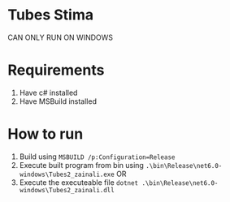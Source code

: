 # Tubes Stima

CAN ONLY RUN ON WINDOWS

# Requirements
1. Have c# installed
2. Have MSBuild installed

# How to run
1. Build using `MSBUILD /p:Configuration=Release`
2. Execute built program from bin using `.\bin\Release\net6.0-windows\Tubes2_zainali.exe`
OR
3. Execute the executeable file `dotnet .\bin\Release\net6.0-windows\Tubes2_zainali.dll`